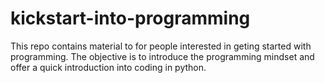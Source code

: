 # kickstart-into-programming
This repo contains material to for people interested in geting started with programming. The objective is to introduce the programming mindset and offer a quick introduction into coding in python.
